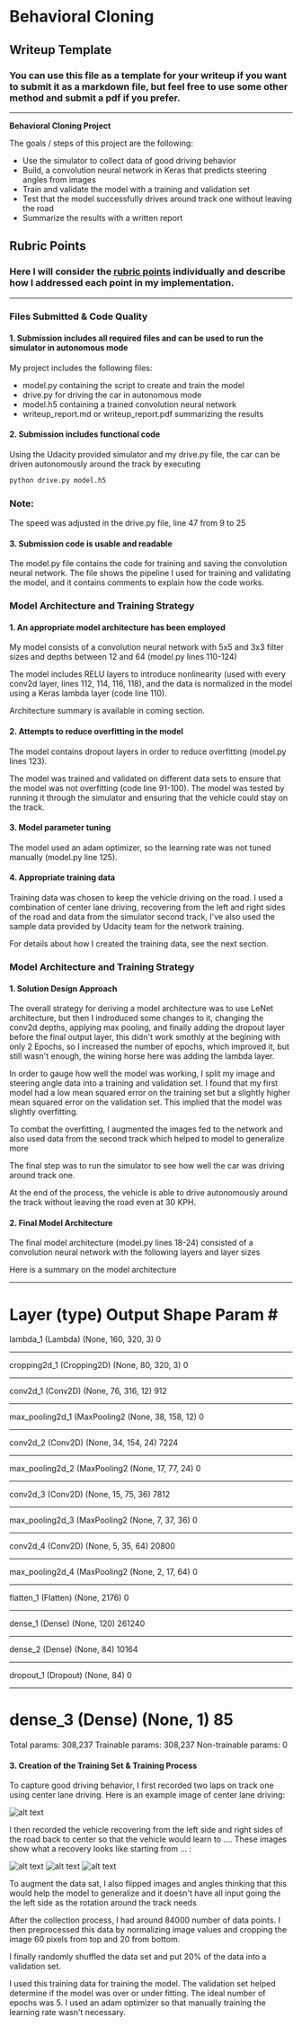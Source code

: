 # **Behavioral Cloning** 

## Writeup Template

### You can use this file as a template for your writeup if you want to submit it as a markdown file, but feel free to use some other method and submit a pdf if you prefer.

---

**Behavioral Cloning Project**

The goals / steps of this project are the following:
* Use the simulator to collect data of good driving behavior
* Build, a convolution neural network in Keras that predicts steering angles from images
* Train and validate the model with a training and validation set
* Test that the model successfully drives around track one without leaving the road
* Summarize the results with a written report


[//]: # (Image References)

[image2]: ./Writeup_images/center_2021_01_31_15_33_32_120.jpg "Center Sample"
[image3]: ./Writeup_images/center_2021_01_31_16_45_14_586.jpg "Recovery Image"
[image4]: ./Writeup_images/center_2021_01_31_16_45_26_846.jpg "Recovery Image"
[image5]: ./Writeup_images/center_2021_01_31_16_45_32_893.jpg "Recovery Image"

## Rubric Points
### Here I will consider the [rubric points](https://review.udacity.com/#!/rubrics/432/view) individually and describe how I addressed each point in my implementation.  

---
### Files Submitted & Code Quality

#### 1. Submission includes all required files and can be used to run the simulator in autonomous mode

My project includes the following files:
* model.py containing the script to create and train the model
* drive.py for driving the car in autonomous mode
* model.h5 containing a trained convolution neural network 
* writeup_report.md or writeup_report.pdf summarizing the results

#### 2. Submission includes functional code
Using the Udacity provided simulator and my drive.py file, the car can be driven autonomously around the track by executing 
```sh
python drive.py model.h5
```
### Note:
The speed was adjusted in the drive.py file, line 47 from 9 to 25

#### 3. Submission code is usable and readable

The model.py file contains the code for training and saving the convolution neural network. The file shows the pipeline I used for training and validating the model, and it contains comments to explain how the code works.

### Model Architecture and Training Strategy

#### 1. An appropriate model architecture has been employed

My model consists of a convolution neural network with 5x5 and 3x3 filter sizes and depths between 12 and 64 (model.py lines 110-124) 

The model includes RELU layers to introduce nonlinearity (used with every conv2d layer, lines 112, 114, 116, 118), and the data is normalized in the model using a Keras lambda layer (code line 110). 

Architecture summary is available in coming section.

#### 2. Attempts to reduce overfitting in the model

The model contains dropout layers in order to reduce overfitting (model.py lines 123). 

The model was trained and validated on different data sets to ensure that the model was not overfitting (code line 91-100). The model was tested by running it through the simulator and ensuring that the vehicle could stay on the track.

#### 3. Model parameter tuning

The model used an adam optimizer, so the learning rate was not tuned manually (model.py line 125).

#### 4. Appropriate training data

Training data was chosen to keep the vehicle driving on the road. I used a combination of center lane driving, recovering from the left and right sides of the road and data from the simulator second track, I've also used the sample data provided by Udacity team for the network training. 

For details about how I created the training data, see the next section. 

### Model Architecture and Training Strategy

#### 1. Solution Design Approach

The overall strategy for deriving a model architecture was to use LeNet architecture, but then I indroduced some changes to it, changing the conv2d depths, applying max pooling, and finally adding the dropout layer before the final output layer, this didn't work smothly at the begining with only 2 Epochs, so I increased the number of epochs, which improved it, but still wasn't enough, the wining horse here was adding the lambda layer.

In order to gauge how well the model was working, I split my image and steering angle data into a training and validation set. I found that my first model had a low mean squared error on the training set but a slightly higher mean squared error on the validation set. This implied that the model was slightly overfitting. 

To combat the overfitting, I augmented the images fed to the network and also used data from the second track which helped to model to generalize more

The final step was to run the simulator to see how well the car was driving around track one. 

At the end of the process, the vehicle is able to drive autonomously around the track without leaving the road even at 30 KPH.

#### 2. Final Model Architecture

The final model architecture (model.py lines 18-24) consisted of a convolution neural network with the following layers and layer sizes

Here is a summary on the model architecture

_________________________________________________________________
Layer (type)                 Output Shape              Param #   
=================================================================
lambda_1 (Lambda)            (None, 160, 320, 3)       0         
_________________________________________________________________
cropping2d_1 (Cropping2D)    (None, 80, 320, 3)        0         
_________________________________________________________________
conv2d_1 (Conv2D)            (None, 76, 316, 12)       912       
_________________________________________________________________
max_pooling2d_1 (MaxPooling2 (None, 38, 158, 12)       0         
_________________________________________________________________
conv2d_2 (Conv2D)            (None, 34, 154, 24)       7224      
_________________________________________________________________
max_pooling2d_2 (MaxPooling2 (None, 17, 77, 24)        0         
_________________________________________________________________
conv2d_3 (Conv2D)            (None, 15, 75, 36)        7812      
_________________________________________________________________
max_pooling2d_3 (MaxPooling2 (None, 7, 37, 36)         0         
_________________________________________________________________
conv2d_4 (Conv2D)            (None, 5, 35, 64)         20800     
_________________________________________________________________
max_pooling2d_4 (MaxPooling2 (None, 2, 17, 64)         0         
_________________________________________________________________
flatten_1 (Flatten)          (None, 2176)              0         
_________________________________________________________________
dense_1 (Dense)              (None, 120)               261240    
_________________________________________________________________
dense_2 (Dense)              (None, 84)                10164     
_________________________________________________________________
dropout_1 (Dropout)          (None, 84)                0         
_________________________________________________________________
dense_3 (Dense)              (None, 1)                 85        
=================================================================
Total params: 308,237
Trainable params: 308,237
Non-trainable params: 0

#### 3. Creation of the Training Set & Training Process

To capture good driving behavior, I first recorded two laps on track one using center lane driving. Here is an example image of center lane driving:

![alt text][image2]

I then recorded the vehicle recovering from the left side and right sides of the road back to center so that the vehicle would learn to .... These images show what a recovery looks like starting from ... :

![alt text][image3]
![alt text][image4]
![alt text][image5]

To augment the data sat, I also flipped images and angles thinking that this would help the model to generalize and it doesn't have all input going the the left side as the rotation around the track needs

After the collection process, I had around 84000 number of data points. I then preprocessed this data by normalizing image values and cropping the image 60 pixels from top and 20 from bottom.


I finally randomly shuffled the data set and put 20% of the data into a validation set. 

I used this training data for training the model. The validation set helped determine if the model was over or under fitting. The ideal number of epochs was 5. I used an adam optimizer so that manually training the learning rate wasn't necessary.
